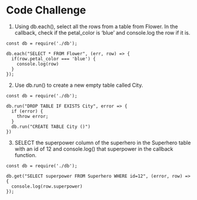 # Code Challenge

1.  Using db.each(), select all the rows from a table from Flower. In the callback, check if the petal_color is ‘blue’ and console.log the row if it is.

```
const db = require('./db');

db.each("SELECT * FROM Flower", (err, row) => {
  if(row.petal_color === 'blue') {
    console.log(row)
  }
});
```

2. Use db.run() to create a new empty table called City.

```
const db = require('./db');

db.run("DROP TABLE IF EXISTS City", error => {
  if (error) {
    throw error;
  }
  db.run("CREATE TABLE City ()")
})
```

3. SELECT the superpower column of the superhero in the Superhero table with an id of 12 and console.log() that superpower in the callback function.

```
const db = require('./db');

db.get("SELECT superpower FROM Superhero WHERE id=12", (error, row) => {
  console.log(row.superpower)
});
```
